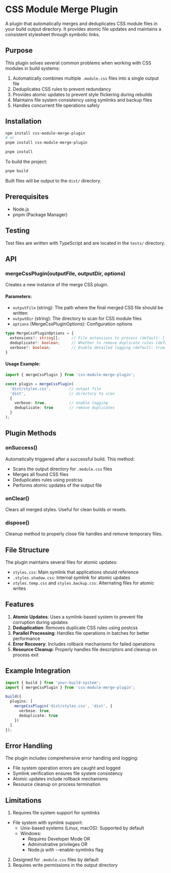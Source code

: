 # CSS Module Merge Plugin

A plugin that automatically merges and deduplicates CSS module files in your build output directory. It provides atomic file updates and maintains a consistent stylesheet through symbolic links.

## Purpose

This plugin solves several common problems when working with CSS modules in build systems:

1. Automatically combines multiple `.module.css` files into a single output file
2. Deduplicates CSS rules to prevent redundancy
3. Provides atomic updates to prevent style flickering during rebuilds
4. Maintains file system consistency using symlinks and backup files
5. Handles concurrent file operations safely

## Installation

```bash
npm install css-module-merge-plugin
# or
pnpm install css-module-merge-plugin
```

```bash
pnpm install
```

To build the project:

```bash
pnpm build
```

Built files will be output to the `dist/` directory.

## Prerequisites

- Node.js
- pnpm (Package Manager)

## Testing

Test files are written with TypeScript and are located in the `tests/` directory.

## API

### mergeCssPlugin(outputFile, outputDir, options)

Creates a new instance of the merge CSS plugin.

#### Parameters:

- `outputFile` (string): The path where the final merged CSS file should be written
- `outputDir` (string): The directory to scan for CSS module files
- `options` (MergeCssPluginOptions): Configuration options

```typescript
type MergeCssPluginOptions = {
  extensions?: string[];     // File extensions to process (default: ['.module.css'])
  deduplicate?: boolean;     // Whether to remove duplicate rules (default: true)
  verbose?: boolean;         // Enable detailed logging (default: true)
}
```

#### Usage Example:

```typescript
import { mergeCssPlugin } from 'css-module-merge-plugin';

const plugin = mergeCssPlugin(
  'dist/styles.css',        // output file
  'dist',                   // directory to scan
  {
    verbose: true,          // enable logging
    deduplicate: true       // remove duplicates
  }
);
```

## Plugin Methods

### onSuccess()

Automatically triggered after a successful build. This method:
- Scans the output directory for `.module.css` files
- Merges all found CSS files
- Deduplicates rules using postcss
- Performs atomic updates of the output file

### onClear()

Clears all merged styles. Useful for clean builds or resets.

### dispose()

Cleanup method to properly close file handles and remove temporary files.

## File Structure

The plugin maintains several files for atomic updates:
- `styles.css`: Main symlink that applications should reference
- `.styles.shadow.css`: Internal symlink for atomic updates
- `styles.temp.css` and `styles.backup.css`: Alternating files for atomic writes

## Features

1. **Atomic Updates**: Uses a symlink-based system to prevent file corruption during updates
2. **Deduplication**: Removes duplicate CSS rules using postcss
3. **Parallel Processing**: Handles file operations in batches for better performance
4. **Error Recovery**: Includes rollback mechanisms for failed operations
5. **Resource Cleanup**: Properly handles file descriptors and cleanup on process exit

## Example Integration

```typescript
import { build } from 'your-build-system';
import { mergeCssPlugin } from 'css-module-merge-plugin';

build({
  plugins: [
    mergeCssPlugin('dist/styles.css', 'dist', {
      verbose: true,
      deduplicate: true
    })
  ]
});
```

## Error Handling

The plugin includes comprehensive error handling and logging:
- File system operation errors are caught and logged
- Symlink verification ensures file system consistency
- Atomic updates include rollback mechanisms
- Resource cleanup on process termination

## Limitations

1. Requires file system support for symlinks
- File system with symlink support:
  - Unix-based systems (Linux, macOS): Supported by default
  - Windows: 
    - Requires Developer Mode OR
    - Administrative privileges OR
    - Node.js with --enable-symlinks flag
2. Designed for `.module.css` files by default
3. Requires write permissions in the output directory
